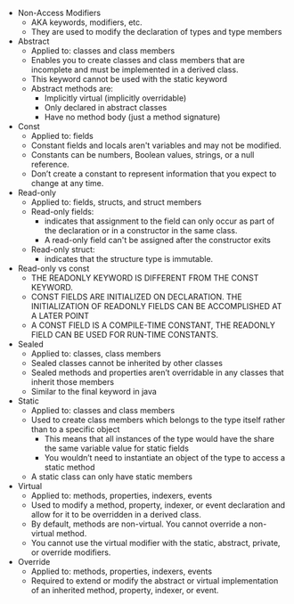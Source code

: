 * Non-Access Modifiers
    * AKA keywords, modifiers, etc.
    * They are used to modify the declaration of types and type members
* Abstract
    * Applied to: classes and class members
    * Enables you to create classes and class members that are incomplete and must be implemented in a derived class.
    * This keyword cannot be used with the static keyword
    * Abstract methods are:
        * Implicitly virtual (implicitly overridable)
        * Only declared in abstract classes
        * Have no method body (just a method signature)
* Const
    * Applied to: fields
    * Constant fields and locals aren't variables and may not be modified. 
    * Constants can be numbers, Boolean values, strings, or a null reference. 
    * Don’t create a constant to represent information that you expect to change at any time. 
* Read-only
    * Applied to: fields, structs, and struct members
    * Read-only fields:
        * indicates that assignment to the field can only occur as part of the declaration or in a constructor in the same class. 
        * A read-only field can't be assigned after the constructor exits
    * Read-only struct:
        * indicates that the structure type is immutable. 
* Read-only vs const
    * THE READONLY KEYWORD IS DIFFERENT FROM THE CONST KEYWORD.
    * CONST FIELDS ARE INITIALIZED ON DECLARATION. THE INITIALIZATION OF READONLY FIELDS CAN BE ACCOMPLISHED AT A LATER POINT
    * A CONST FIELD IS A COMPILE-TIME CONSTANT, THE READONLY FIELD CAN BE USED FOR RUN-TIME CONSTANTS.
* Sealed
    * Applied to: classes, class members
    * Sealed classes cannot be inherited by other classes
    * Sealed methods and properties aren’t overridable in any classes that inherit those members
    * Similar to the final keyword in java
* Static
    * Applied to: classes and class members
    * Used to create class members which belongs to the type itself rather than to a specific object
        * This means that all instances of the type would have the share the same variable value for static fields
        * You wouldn’t need to instantiate an object of the type to access a static method
    * A static class can only have static members
* Virtual
    * Applied to: methods, properties, indexers, events
    * Used to modify a method, property, indexer, or event declaration and allow for it to be overridden in a derived class. 
    * By default, methods are non-virtual. You cannot override a non-virtual method.
    * You cannot use the virtual modifier with the static, abstract, private, or override modifiers. 
* Override
    * Applied to: methods, properties, indexers, events
    * Required to extend or modify the abstract or virtual implementation of an inherited method, property, indexer, or event.
